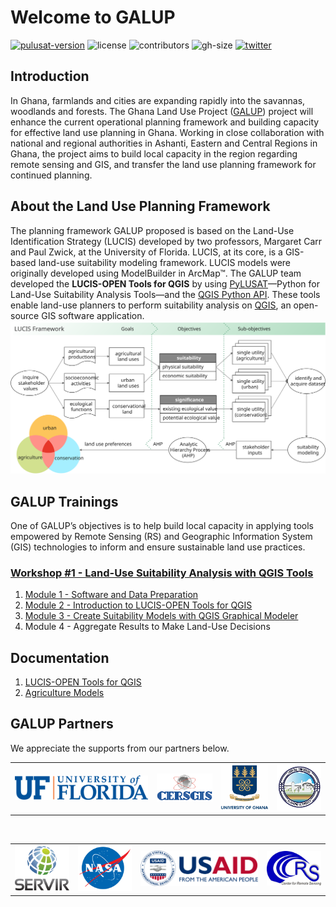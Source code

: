 # Welcome to GALUP

[![pulusat-version](https://img.shields.io/pypi/v/pylusat?color=br&label=pylusat%20version)](https://github.com/chjch/pylusat)
![license](https://img.shields.io/github/license/servir-wa/galup)
![contributors](https://img.shields.io/github/contributors/servir-wa/galup)
![gh-size](https://img.shields.io/github/repo-size/servir-wa/galup)
[![twitter](https://img.shields.io/twitter/follow/Galupghana?style=social)](https://twitter.com/GALUPGhana)

## Introduction

In Ghana, farmlands and cities are expanding rapidly into the savannas,
woodlands and forests.
The Ghana Land Use Project ([GALUP](http://galup.cersgis.org/)) project will
enhance the current operational planning framework and building capacity for
effective land use planning in Ghana.
Working in close collaboration with national and regional authorities in
Ashanti, Eastern and Central Regions in Ghana, the project aims to build local
capacity in the region regarding remote sensing and GIS, and transfer the land
use planning framework for continued planning.

## About the Land Use Planning Framework

The planning framework GALUP proposed is based on the Land-Use Identification
Strategy (LUCIS) developed by two professors, Margaret Carr and Paul Zwick, at
the University of Florida. LUCIS, at its core, is a GIS-based land-use
suitability modeling framework. LUCIS models were originally developed using
ModelBuilder in ArcMap&trade;.
The GALUP team developed the **LUCIS-OPEN Tools for QGIS** by using
[PyLUSAT](https://github.com/chjch/pylusat)—Python for Land-Use Suitability
Analysis Tools—and the [QGIS Python API](https://qgis.org/pyqgis/3.10/).
These tools enable land-use planners to perform suitability analysis on
[QGIS](https://docs.qgis.org/3.10/en/docs/user_manual/preamble/foreword.html#foreword),
an open-source GIS software application.
![lucis_open](img/dgrm/lucis_workflow.svg)

## GALUP Trainings

One of GALUP’s objectives is to help build local capacity in applying tools
empowered by Remote Sensing (RS) and Geographic Information System (GIS)
technologies to inform and ensure sustainable land use practices.

### [Workshop #1 - Land-Use Suitability Analysis with QGIS Tools](https://github.com/SERVIR-WA/GALUP/tree/master/training/1_lu/modules)

1. [Module 1 - Software and Data Preparation](https://github.com/SERVIR-WA/GALUP/blob/master/training/1_lu/modules/module1.md)
2. [Module 2 - Introduction to LUCIS-OPEN Tools for QGIS](https://github.com/SERVIR-WA/GALUP/blob/master/training/1_lu/modules/module2.md)
3. [Module 3 - Create Suitability Models with QGIS Graphical Modeler](https://github.com/SERVIR-WA/GALUP/blob/master/training/1_lu/modules/module3.md)
4. Module 4 - Aggregate Results to Make Land-Use Decisions

## Documentation

1. [LUCIS-OPEN Tools for QGIS](https://github.com/SERVIR-WA/GALUP/wiki/Tools)
2. [Agriculture Models](https://github.com/SERVIR-WA/GALUP/wiki/models_ag)

## GALUP Partners

We appreciate the supports from our partners below.<br>

<table style="border: 0;">
  <tr> 
    <td vlign="center" style="border: 0;"><img src="img/logo/UF_Signature-transparent.png" width="300"></td>
    <td vlign="center" style="border: 0;"><img src="img/logo/cersgis-logo.png" width="125"></td>
    <td vlign="center" style="border: 0;"><img src="img/logo/university-of-ghana-logo-1024x948.png" width="105"></td>
    <td vlign="center" style="border: 0;"><img src="img/logo/LUSPA_Logo.png" width="100"></td>
  </tr>
</table>
<br>
<table>
  <tr>    
    <td><img src="img/logo/SERVIR_Logo.png" width="120"></td>
    <td><img src="img/logo/nasa.png" width="120"></td>
    <td><img src="img/logo/USAID_logo.png" width="260"></td>
    <td><img src="img/logo/crs.png" width="120"></td>
  </tr>
</table>